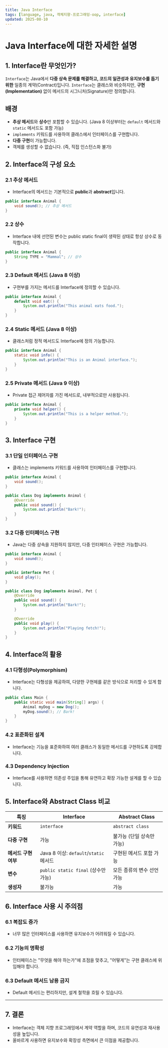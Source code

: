 ```yaml
---
title: Java Interface
tags: [language, java, 객체지향-프로그래밍-oop, interface]
updated: 2025-08-10
---
```

# Java Interface에 대한 자세한 설명

## 1. Interface란 무엇인가?
`Interface`는 Java에서 **다중 상속 문제를 해결하고, 코드의 일관성과 유지보수를 돕기 위한** 일종의 계약(Contract)입니다. `Interface`는 클래스와 비슷하지만, **구현(Implementation)** 없이 메서드의 시그니처(Signature)만 정의합니다.

## 배경
- **추상 메서드**와 **상수**만 포함할 수 있습니다. (Java 8 이상부터는 `default` 메서드와 `static` 메서드도 포함 가능)
- `implements` 키워드를 사용하여 클래스에서 인터페이스를 구현합니다.
- **다중 구현**이 가능합니다.
- 객체를 생성할 수 없습니다. (즉, 직접 인스턴스화 불가)










## 2. Interface의 구성 요소

### 2.1 추상 메서드
- Interface의 메서드는 기본적으로 **public**과 **abstract**입니다.
```java
public interface Animal {
    void sound(); // 추상 메서드
}
```

### 2.2 상수
- Interface 내에 선언된 변수는 public static final이 생략된 상태로 항상 상수로 동작합니다.

```java
public interface Animal {
    String TYPE = "Mammal"; // 상수
}
```

### 2.3 Default 메서드 (Java 8 이상)
- 구현부를 가지는 메서드를 Interface에 정의할 수 있습니다.

```java
public interface Animal {
    default void eat() {
        System.out.println("This animal eats food.");
    }
}
```

### 2.4 Static 메서드 (Java 8 이상)
- 클래스처럼 정적 메서드도 Interface에 정의 가능합니다.

```java
public interface Animal {
    static void info() {
        System.out.println("This is an Animal interface.");
    }
}
```

### 2.5 Private 메서드 (Java 9 이상)
- Private 접근 제어자를 가진 메서드로, 내부적으로만 사용됩니다.

```java
public interface Animal {
    private void helper() {
        System.out.println("This is a helper method.");
    }
}
```

## 3. Interface 구현
### 3.1 단일 인터페이스 구현
- 클래스는 implements 키워드를 사용하여 인터페이스를 구현합니다.

```java
public interface Animal {
    void sound();
}

public class Dog implements Animal {
    @Override
    public void sound() {
        System.out.println("Bark!");
    }
}
```

### 3.2 다중 인터페이스 구현
- Java는 다중 상속을 지원하지 않지만, 다중 인터페이스 구현은 가능합니다.

```java
public interface Animal {
    void sound();
}

public interface Pet {
    void play();
}

public class Dog implements Animal, Pet {
    @Override
    public void sound() {
        System.out.println("Bark!");
    }

    @Override
    public void play() {
        System.out.println("Playing fetch!");
    }
}
```

## 4. Interface의 활용
### 4.1 다형성(Polymorphism)
- Interface는 다형성을 제공하여, 다양한 구현체를 같은 방식으로 처리할 수 있게 합니다.

```java
public class Main {
    public static void main(String[] args) {
        Animal myDog = new Dog();
        myDog.sound(); // Bark!
    }
}
```

### 4.2 표준화된 설계
- Interface는 기능을 표준화하여 여러 클래스가 동일한 메서드를 구현하도록 강제합니다.

### 4.3 Dependency Injection
- Interface를 사용하면 의존성 주입을 통해 유연하고 확장 가능한 설계를 할 수 있습니다.

## 5. Interface와 Abstract Class 비교
| **특징**           | **Interface**                         | **Abstract Class**               |
|--------------------|---------------------------------------|-----------------------------------|
| **키워드**         | `interface`                          | `abstract class`                 |
| **다중 구현**      | 가능                                  | 불가능 (단일 상속만 가능)          |
| **메서드 구현 여부**| Java 8 이상: `default`/`static` 메서드 | 구현된 메서드 포함 가능             |
| **변수**           | `public static final` (상수만 가능)   | 모든 종류의 변수 선언 가능          |
| **생성자**         | 불가능                                | 가능                              |



## 6. Interface 사용 시 주의점
### 6.1 복잡도 증가
- 너무 많은 인터페이스를 사용하면 유지보수가 어려워질 수 있습니다.
### 6.2 기능의 명확성
- 인터페이스는 "무엇을 해야 하는가"에 초점을 맞추고, "어떻게"는 구현 클래스에 위임해야 합니다.
### 6.3 Default 메서드 남용 금지
- Default 메서드는 편리하지만, 설계 철학을 흐릴 수 있습니다.

--- 

## 7. 결론
- Interface는 객체 지향 프로그래밍에서 계약 역할을 하며, 코드의 유연성과 재사용성을 높입니다. 
- 올바르게 사용하면 유지보수와 확장성 측면에서 큰 이점을 제공합니다.

